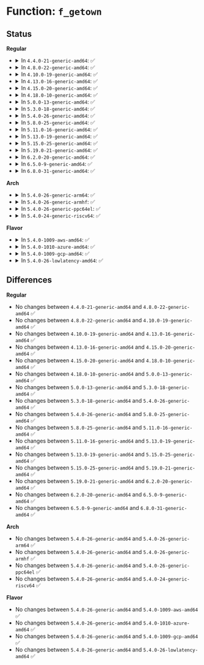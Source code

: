 # Function: <code>f_getown</code>

## Status
<b>Regular</b>
<ul>
<li>
<details>
<summary>In <code>4.4.0-21-generic-amd64</code>: ✅</summary>

```c
pid_t f_getown(struct file * filp)
```

```json
{
  "name": "f_getown",
  "collision_type": "Unique Global",
  "inline_type": "No",
  "funcs": [
    {
      "addr": 18446744071581068752,
      "name": "f_getown",
      "external": true,
      "loc": "fs/fcntl.c:131",
      "file": "fs/fcntl.c",
      "inline": "seen, unknown",
      "caller_inline": [],
      "caller_func": [
        "fs/fcntl.c:SyS_fcntl",
        "net/socket.c:sock_ioctl"
      ]
    }
  ],
  "symbols": [
    {
      "addr": 18446744071581068752,
      "name": "f_getown",
      "section": ".text",
      "bind": "STB_GLOBAL",
      "size": 61
    }
  ]
}
```
</details>
</li>
<li>
<details>
<summary>In <code>4.8.0-22-generic-amd64</code>: ✅</summary>

```c
pid_t f_getown(struct file * filp)
```

```json
{
  "name": "f_getown",
  "collision_type": "Unique Global",
  "inline_type": "No",
  "funcs": [
    {
      "addr": 18446744071581230944,
      "name": "f_getown",
      "external": true,
      "loc": "fs/fcntl.c:135",
      "file": "fs/fcntl.c",
      "inline": "seen, unknown",
      "caller_inline": [],
      "caller_func": [
        "fs/fcntl.c:SyS_fcntl",
        "net/socket.c:sock_ioctl"
      ]
    }
  ],
  "symbols": [
    {
      "addr": 18446744071581230944,
      "name": "f_getown",
      "section": ".text",
      "bind": "STB_GLOBAL",
      "size": 61
    }
  ]
}
```
</details>
</li>
<li>
<details>
<summary>In <code>4.10.0-19-generic-amd64</code>: ✅</summary>

```c
pid_t f_getown(struct file * filp)
```

```json
{
  "name": "f_getown",
  "collision_type": "Unique Global",
  "inline_type": "No",
  "funcs": [
    {
      "addr": 18446744071581308752,
      "name": "f_getown",
      "external": true,
      "loc": "fs/fcntl.c:135",
      "file": "fs/fcntl.c",
      "inline": "seen, unknown",
      "caller_inline": [],
      "caller_func": [
        "fs/fcntl.c:SyS_fcntl",
        "net/socket.c:sock_ioctl"
      ]
    }
  ],
  "symbols": [
    {
      "addr": 18446744071581308752,
      "name": "f_getown",
      "section": ".text",
      "bind": "STB_GLOBAL",
      "size": 58
    }
  ]
}
```
</details>
</li>
<li>
<details>
<summary>In <code>4.13.0-16-generic-amd64</code>: ✅</summary>

```c
pid_t f_getown(struct file * filp)
```

```json
{
  "name": "f_getown",
  "collision_type": "Unique Global",
  "inline_type": "No",
  "funcs": [
    {
      "addr": 18446744071581358656,
      "name": "f_getown",
      "external": true,
      "loc": "fs/fcntl.c:151",
      "file": "fs/fcntl.c",
      "inline": "seen, unknown",
      "caller_inline": [],
      "caller_func": [
        "fs/fcntl.c:do_fcntl",
        "net/socket.c:sock_ioctl"
      ]
    }
  ],
  "symbols": [
    {
      "addr": 18446744071581358656,
      "name": "f_getown",
      "section": ".text",
      "bind": "STB_GLOBAL",
      "size": 55
    }
  ]
}
```
</details>
</li>
<li>
<details>
<summary>In <code>4.15.0-20-generic-amd64</code>: ✅</summary>

```c
pid_t f_getown(struct file * filp)
```

```json
{
  "name": "f_getown",
  "collision_type": "Unique Global",
  "inline_type": "No",
  "funcs": [
    {
      "addr": 18446744071581500192,
      "name": "f_getown",
      "external": true,
      "loc": "fs/fcntl.c:152",
      "file": "fs/fcntl.c",
      "inline": "seen, unknown",
      "caller_inline": [],
      "caller_func": [
        "fs/fcntl.c:do_fcntl",
        "net/socket.c:sock_ioctl"
      ]
    }
  ],
  "symbols": [
    {
      "addr": 18446744071581500192,
      "name": "f_getown",
      "section": ".text",
      "bind": "STB_GLOBAL",
      "size": 55
    }
  ]
}
```
</details>
</li>
<li>
<details>
<summary>In <code>4.18.0-10-generic-amd64</code>: ✅</summary>

```c
pid_t f_getown(struct file * filp)
```

```json
{
  "name": "f_getown",
  "collision_type": "Unique Global",
  "inline_type": "No",
  "funcs": [
    {
      "addr": 18446744071581657024,
      "name": "f_getown",
      "external": true,
      "loc": "fs/fcntl.c:152",
      "file": "fs/fcntl.c",
      "inline": "seen, unknown",
      "caller_inline": [],
      "caller_func": [
        "fs/fcntl.c:do_fcntl",
        "net/socket.c:sock_ioctl"
      ]
    }
  ],
  "symbols": [
    {
      "addr": 18446744071581657024,
      "name": "f_getown",
      "section": ".text",
      "bind": "STB_GLOBAL",
      "size": 55
    }
  ]
}
```
</details>
</li>
<li>
<details>
<summary>In <code>5.0.0-13-generic-amd64</code>: ✅</summary>

```c
pid_t f_getown(struct file * filp)
```

```json
{
  "name": "f_getown",
  "collision_type": "Unique Global",
  "inline_type": "No",
  "funcs": [
    {
      "addr": 18446744071581743280,
      "name": "f_getown",
      "external": true,
      "loc": "fs/fcntl.c:152",
      "file": "fs/fcntl.c",
      "inline": "seen, unknown",
      "caller_inline": [],
      "caller_func": [
        "fs/fcntl.c:do_fcntl",
        "net/socket.c:sock_ioctl"
      ]
    }
  ],
  "symbols": [
    {
      "addr": 18446744071581743280,
      "name": "f_getown",
      "section": ".text",
      "bind": "STB_GLOBAL",
      "size": 55
    }
  ]
}
```
</details>
</li>
<li>
<details>
<summary>In <code>5.3.0-18-generic-amd64</code>: ✅</summary>

```c
pid_t f_getown(struct file * filp)
```

```json
{
  "name": "f_getown",
  "collision_type": "Unique Global",
  "inline_type": "No",
  "funcs": [
    {
      "addr": 18446744071581860560,
      "name": "f_getown",
      "external": true,
      "loc": "fs/fcntl.c:152",
      "file": "fs/fcntl.c",
      "inline": "seen, unknown",
      "caller_inline": [],
      "caller_func": [
        "fs/fcntl.c:do_fcntl",
        "net/socket.c:sock_ioctl"
      ]
    }
  ],
  "symbols": [
    {
      "addr": 18446744071581860560,
      "name": "f_getown",
      "section": ".text",
      "bind": "STB_GLOBAL",
      "size": 55
    }
  ]
}
```
</details>
</li>
<li>
<details>
<summary>In <code>5.4.0-26-generic-amd64</code>: ✅</summary>

```c
pid_t f_getown(struct file * filp)
```

```json
{
  "name": "f_getown",
  "collision_type": "Unique Global",
  "inline_type": "No",
  "funcs": [
    {
      "addr": 18446744071581932912,
      "name": "f_getown",
      "external": true,
      "loc": "fs/fcntl.c:152",
      "file": "fs/fcntl.c",
      "inline": "seen, unknown",
      "caller_inline": [],
      "caller_func": [
        "fs/fcntl.c:do_fcntl",
        "net/socket.c:sock_ioctl"
      ]
    }
  ],
  "symbols": [
    {
      "addr": 18446744071581932912,
      "name": "f_getown",
      "section": ".text",
      "bind": "STB_GLOBAL",
      "size": 55
    }
  ]
}
```
</details>
</li>
<li>
<details>
<summary>In <code>5.8.0-25-generic-amd64</code>: ✅</summary>

```c
pid_t f_getown(struct file * filp)
```

```json
{
  "name": "f_getown",
  "collision_type": "Unique Global",
  "inline_type": "No",
  "funcs": [
    {
      "addr": 18446744071582162960,
      "name": "f_getown",
      "external": true,
      "loc": "fs/fcntl.c:152",
      "file": "fs/fcntl.c",
      "inline": "seen, unknown",
      "caller_inline": [],
      "caller_func": [
        "fs/fcntl.c:do_fcntl",
        "net/socket.c:sock_ioctl"
      ]
    }
  ],
  "symbols": [
    {
      "addr": 18446744071582162960,
      "name": "f_getown",
      "section": ".text",
      "bind": "STB_GLOBAL",
      "size": 58
    }
  ]
}
```
</details>
</li>
<li>
<details>
<summary>In <code>5.11.0-16-generic-amd64</code>: ✅</summary>

```c
pid_t f_getown(struct file * filp)
```

```json
{
  "name": "f_getown",
  "collision_type": "Unique Global",
  "inline_type": "No",
  "funcs": [
    {
      "addr": 18446744071582209408,
      "name": "f_getown",
      "external": true,
      "loc": "fs/fcntl.c:152",
      "file": "fs/fcntl.c",
      "inline": "seen, unknown",
      "caller_inline": [],
      "caller_func": [
        "fs/fcntl.c:do_fcntl",
        "net/socket.c:sock_ioctl"
      ]
    }
  ],
  "symbols": [
    {
      "addr": 18446744071582209408,
      "name": "f_getown",
      "section": ".text",
      "bind": "STB_GLOBAL",
      "size": 58
    }
  ]
}
```
</details>
</li>
<li>
<details>
<summary>In <code>5.13.0-19-generic-amd64</code>: ✅</summary>

```c
pid_t f_getown(struct file * filp)
```

```json
{
  "name": "f_getown",
  "collision_type": "Unique Global",
  "inline_type": "No",
  "funcs": [
    {
      "addr": 18446744071582234144,
      "name": "f_getown",
      "external": true,
      "loc": "fs/fcntl.c:150",
      "file": "fs/fcntl.c",
      "inline": "seen, unknown",
      "caller_inline": [],
      "caller_func": [
        "fs/fcntl.c:do_fcntl",
        "net/socket.c:sock_ioctl"
      ]
    }
  ],
  "symbols": [
    {
      "addr": 18446744071582234144,
      "name": "f_getown",
      "section": ".text",
      "bind": "STB_GLOBAL",
      "size": 96
    }
  ]
}
```
</details>
</li>
<li>
<details>
<summary>In <code>5.15.0-25-generic-amd64</code>: ✅</summary>

```c
pid_t f_getown(struct file * filp)
```

```json
{
  "name": "f_getown",
  "collision_type": "Unique Global",
  "inline_type": "No",
  "funcs": [
    {
      "addr": 18446744071582552704,
      "name": "f_getown",
      "external": true,
      "loc": "fs/fcntl.c:153",
      "file": "fs/fcntl.c",
      "inline": "seen, unknown",
      "caller_inline": [],
      "caller_func": [
        "fs/fcntl.c:do_fcntl",
        "net/socket.c:sock_ioctl"
      ]
    }
  ],
  "symbols": [
    {
      "addr": 18446744071582552704,
      "name": "f_getown",
      "section": ".text",
      "bind": "STB_GLOBAL",
      "size": 103
    }
  ]
}
```
</details>
</li>
<li>
<details>
<summary>In <code>5.19.0-21-generic-amd64</code>: ✅</summary>

```c
pid_t f_getown(struct file * filp)
```

```json
{
  "name": "f_getown",
  "collision_type": "Unique Global",
  "inline_type": "No",
  "funcs": [
    {
      "addr": 18446744071583080992,
      "name": "f_getown",
      "external": true,
      "loc": "fs/fcntl.c:149",
      "file": "fs/fcntl.c",
      "inline": "seen, unknown",
      "caller_inline": [],
      "caller_func": [
        "fs/fcntl.c:do_fcntl",
        "net/socket.c:sock_ioctl"
      ]
    }
  ],
  "symbols": [
    {
      "addr": 18446744071583080992,
      "name": "f_getown",
      "section": ".text",
      "bind": "STB_GLOBAL",
      "size": 114
    }
  ]
}
```
</details>
</li>
<li>
<details>
<summary>In <code>6.2.0-20-generic-amd64</code>: ✅</summary>

```c
pid_t f_getown(struct file * filp)
```

```json
{
  "name": "f_getown",
  "collision_type": "Unique Global",
  "inline_type": "No",
  "funcs": [
    {
      "addr": 18446744071583648608,
      "name": "f_getown",
      "external": true,
      "loc": "fs/fcntl.c:150",
      "file": "fs/fcntl.c",
      "inline": "seen, unknown",
      "caller_inline": [],
      "caller_func": [
        "fs/fcntl.c:do_fcntl",
        "net/socket.c:sock_ioctl"
      ]
    }
  ],
  "symbols": [
    {
      "addr": 18446744071583648608,
      "name": "f_getown",
      "section": ".text",
      "bind": "STB_GLOBAL",
      "size": 114
    }
  ]
}
```
</details>
</li>
<li>
<details>
<summary>In <code>6.5.0-9-generic-amd64</code>: ✅</summary>

```c
pid_t f_getown(struct file * filp)
```

```json
{
  "name": "f_getown",
  "collision_type": "Unique Global",
  "inline_type": "No",
  "funcs": [
    {
      "addr": 18446744071583865792,
      "name": "f_getown",
      "external": true,
      "loc": "fs/fcntl.c:151",
      "file": "fs/fcntl.c",
      "inline": "seen, unknown",
      "caller_inline": [],
      "caller_func": [
        "fs/fcntl.c:do_fcntl",
        "net/socket.c:sock_ioctl"
      ]
    }
  ],
  "symbols": [
    {
      "addr": 18446744071583865792,
      "name": "f_getown",
      "section": ".text",
      "bind": "STB_GLOBAL",
      "size": 108
    }
  ]
}
```
</details>
</li>
<li>
<details>
<summary>In <code>6.8.0-31-generic-amd64</code>: ✅</summary>

```c
pid_t f_getown(struct file * filp)
```

```json
{
  "name": "f_getown",
  "collision_type": "Unique Global",
  "inline_type": "No",
  "funcs": [
    {
      "addr": 18446744071584072832,
      "name": "f_getown",
      "external": true,
      "loc": "fs/fcntl.c:151",
      "file": "fs/fcntl.c",
      "inline": "seen, unknown",
      "caller_inline": [],
      "caller_func": [
        "fs/fcntl.c:do_fcntl",
        "net/socket.c:sock_ioctl"
      ]
    }
  ],
  "symbols": [
    {
      "addr": 18446744071584072832,
      "name": "f_getown",
      "section": ".text",
      "bind": "STB_GLOBAL",
      "size": 108
    }
  ]
}
```
</details>
</li>
</ul>
<b>Arch</b>
<ul>
<li>
<details>
<summary>In <code>5.4.0-26-generic-arm64</code>: ✅</summary>

```c
pid_t f_getown(struct file * filp)
```

```json
{
  "name": "f_getown",
  "collision_type": "Unique Global",
  "inline_type": "No",
  "funcs": [
    {
      "addr": 18446603336493415400,
      "name": "f_getown",
      "external": true,
      "loc": "fs/fcntl.c:152",
      "file": "fs/fcntl.c",
      "inline": "seen, unknown",
      "caller_inline": [],
      "caller_func": [
        "fs/fcntl.c:do_fcntl",
        "net/socket.c:sock_ioctl"
      ]
    }
  ],
  "symbols": [
    {
      "addr": 18446603336493415400,
      "name": "f_getown",
      "section": ".text",
      "bind": "STB_GLOBAL",
      "size": 168
    }
  ]
}
```
</details>
</li>
<li>
<details>
<summary>In <code>5.4.0-26-generic-armhf</code>: ✅</summary>

```c
pid_t f_getown(struct file * filp)
```

```json
{
  "name": "f_getown",
  "collision_type": "Unique Global",
  "inline_type": "No",
  "funcs": [
    {
      "addr": 3226999260,
      "name": "f_getown",
      "external": true,
      "loc": "fs/fcntl.c:152",
      "file": "fs/fcntl.c",
      "inline": "seen, unknown",
      "caller_inline": [],
      "caller_func": [
        "fs/fcntl.c:do_fcntl",
        "net/socket.c:sock_ioctl"
      ]
    }
  ],
  "symbols": [
    {
      "addr": 3226999260,
      "name": "f_getown",
      "section": ".text",
      "bind": "STB_GLOBAL",
      "size": 104
    }
  ]
}
```
</details>
</li>
<li>
<details>
<summary>In <code>5.4.0-26-generic-ppc64el</code>: ✅</summary>

```c
pid_t f_getown(struct file * filp)
```

```json
{
  "name": "f_getown",
  "collision_type": "Unique Global",
  "inline_type": "No",
  "funcs": [
    {
      "addr": 13835058055286974640,
      "name": "f_getown",
      "external": true,
      "loc": "fs/fcntl.c:152",
      "file": "fs/fcntl.c",
      "inline": "seen, unknown",
      "caller_inline": [],
      "caller_func": [
        "fs/fcntl.c:do_fcntl",
        "net/socket.c:sock_ioctl"
      ]
    }
  ],
  "symbols": [
    {
      "addr": 13835058055286974640,
      "name": "f_getown",
      "section": ".text",
      "bind": "STB_GLOBAL",
      "size": 132
    }
  ]
}
```
</details>
</li>
<li>
<details>
<summary>In <code>5.4.0-24-generic-riscv64</code>: ✅</summary>

```c
pid_t f_getown(struct file * filp)
```

```json
{
  "name": "f_getown",
  "collision_type": "Unique Global",
  "inline_type": "No",
  "funcs": [
    {
      "addr": 18446743936273123778,
      "name": "f_getown",
      "external": true,
      "loc": "fs/fcntl.c:152",
      "file": "fs/fcntl.c",
      "inline": "seen, unknown",
      "caller_inline": [],
      "caller_func": [
        "fs/fcntl.c:__se_sys_fcntl",
        "net/socket.c:sock_ioctl"
      ]
    }
  ],
  "symbols": [
    {
      "addr": 18446743936273123778,
      "name": "f_getown",
      "section": ".text",
      "bind": "STB_GLOBAL",
      "size": 82
    }
  ]
}
```
</details>
</li>
</ul>
<b>Flavor</b>
<ul>
<li>
<details>
<summary>In <code>5.4.0-1009-aws-amd64</code>: ✅</summary>

```c
pid_t f_getown(struct file * filp)
```

```json
{
  "name": "f_getown",
  "collision_type": "Unique Global",
  "inline_type": "No",
  "funcs": [
    {
      "addr": 18446744071581901648,
      "name": "f_getown",
      "external": true,
      "loc": "fs/fcntl.c:152",
      "file": "fs/fcntl.c",
      "inline": "seen, unknown",
      "caller_inline": [],
      "caller_func": [
        "fs/fcntl.c:do_fcntl",
        "net/socket.c:sock_ioctl"
      ]
    }
  ],
  "symbols": [
    {
      "addr": 18446744071581901648,
      "name": "f_getown",
      "section": ".text",
      "bind": "STB_GLOBAL",
      "size": 55
    }
  ]
}
```
</details>
</li>
<li>
<details>
<summary>In <code>5.4.0-1010-azure-amd64</code>: ✅</summary>

```c
pid_t f_getown(struct file * filp)
```

```json
{
  "name": "f_getown",
  "collision_type": "Unique Global",
  "inline_type": "No",
  "funcs": [
    {
      "addr": 18446744071581839248,
      "name": "f_getown",
      "external": true,
      "loc": "fs/fcntl.c:152",
      "file": "fs/fcntl.c",
      "inline": "seen, unknown",
      "caller_inline": [],
      "caller_func": [
        "fs/fcntl.c:do_fcntl",
        "net/socket.c:sock_ioctl"
      ]
    }
  ],
  "symbols": [
    {
      "addr": 18446744071581839248,
      "name": "f_getown",
      "section": ".text",
      "bind": "STB_GLOBAL",
      "size": 55
    }
  ]
}
```
</details>
</li>
<li>
<details>
<summary>In <code>5.4.0-1009-gcp-amd64</code>: ✅</summary>

```c
pid_t f_getown(struct file * filp)
```

```json
{
  "name": "f_getown",
  "collision_type": "Unique Global",
  "inline_type": "No",
  "funcs": [
    {
      "addr": 18446744071581892960,
      "name": "f_getown",
      "external": true,
      "loc": "fs/fcntl.c:152",
      "file": "fs/fcntl.c",
      "inline": "seen, unknown",
      "caller_inline": [],
      "caller_func": [
        "fs/fcntl.c:do_fcntl",
        "net/socket.c:sock_ioctl"
      ]
    }
  ],
  "symbols": [
    {
      "addr": 18446744071581892960,
      "name": "f_getown",
      "section": ".text",
      "bind": "STB_GLOBAL",
      "size": 55
    }
  ]
}
```
</details>
</li>
<li>
<details>
<summary>In <code>5.4.0-26-lowlatency-amd64</code>: ✅</summary>

```c
pid_t f_getown(struct file * filp)
```

```json
{
  "name": "f_getown",
  "collision_type": "Unique Global",
  "inline_type": "No",
  "funcs": [
    {
      "addr": 18446744071581962496,
      "name": "f_getown",
      "external": true,
      "loc": "fs/fcntl.c:152",
      "file": "fs/fcntl.c",
      "inline": "seen, unknown",
      "caller_inline": [],
      "caller_func": [
        "fs/fcntl.c:do_fcntl",
        "net/socket.c:sock_ioctl"
      ]
    }
  ],
  "symbols": [
    {
      "addr": 18446744071581962496,
      "name": "f_getown",
      "section": ".text",
      "bind": "STB_GLOBAL",
      "size": 71
    }
  ]
}
```
</details>
</li>
</ul>

## Differences
<b>Regular</b>
<ul>
<li>
No changes between <code>4.4.0-21-generic-amd64</code> and <code>4.8.0-22-generic-amd64</code> ✅
</li>
<li>
No changes between <code>4.8.0-22-generic-amd64</code> and <code>4.10.0-19-generic-amd64</code> ✅
</li>
<li>
No changes between <code>4.10.0-19-generic-amd64</code> and <code>4.13.0-16-generic-amd64</code> ✅
</li>
<li>
No changes between <code>4.13.0-16-generic-amd64</code> and <code>4.15.0-20-generic-amd64</code> ✅
</li>
<li>
No changes between <code>4.15.0-20-generic-amd64</code> and <code>4.18.0-10-generic-amd64</code> ✅
</li>
<li>
No changes between <code>4.18.0-10-generic-amd64</code> and <code>5.0.0-13-generic-amd64</code> ✅
</li>
<li>
No changes between <code>5.0.0-13-generic-amd64</code> and <code>5.3.0-18-generic-amd64</code> ✅
</li>
<li>
No changes between <code>5.3.0-18-generic-amd64</code> and <code>5.4.0-26-generic-amd64</code> ✅
</li>
<li>
No changes between <code>5.4.0-26-generic-amd64</code> and <code>5.8.0-25-generic-amd64</code> ✅
</li>
<li>
No changes between <code>5.8.0-25-generic-amd64</code> and <code>5.11.0-16-generic-amd64</code> ✅
</li>
<li>
No changes between <code>5.11.0-16-generic-amd64</code> and <code>5.13.0-19-generic-amd64</code> ✅
</li>
<li>
No changes between <code>5.13.0-19-generic-amd64</code> and <code>5.15.0-25-generic-amd64</code> ✅
</li>
<li>
No changes between <code>5.15.0-25-generic-amd64</code> and <code>5.19.0-21-generic-amd64</code> ✅
</li>
<li>
No changes between <code>5.19.0-21-generic-amd64</code> and <code>6.2.0-20-generic-amd64</code> ✅
</li>
<li>
No changes between <code>6.2.0-20-generic-amd64</code> and <code>6.5.0-9-generic-amd64</code> ✅
</li>
<li>
No changes between <code>6.5.0-9-generic-amd64</code> and <code>6.8.0-31-generic-amd64</code> ✅
</li>
</ul>
<b>Arch</b>
<ul>
<li>
No changes between <code>5.4.0-26-generic-amd64</code> and <code>5.4.0-26-generic-arm64</code> ✅
</li>
<li>
No changes between <code>5.4.0-26-generic-amd64</code> and <code>5.4.0-26-generic-armhf</code> ✅
</li>
<li>
No changes between <code>5.4.0-26-generic-amd64</code> and <code>5.4.0-26-generic-ppc64el</code> ✅
</li>
<li>
No changes between <code>5.4.0-26-generic-amd64</code> and <code>5.4.0-24-generic-riscv64</code> ✅
</li>
</ul>
<b>Flavor</b>
<ul>
<li>
No changes between <code>5.4.0-26-generic-amd64</code> and <code>5.4.0-1009-aws-amd64</code> ✅
</li>
<li>
No changes between <code>5.4.0-26-generic-amd64</code> and <code>5.4.0-1010-azure-amd64</code> ✅
</li>
<li>
No changes between <code>5.4.0-26-generic-amd64</code> and <code>5.4.0-1009-gcp-amd64</code> ✅
</li>
<li>
No changes between <code>5.4.0-26-generic-amd64</code> and <code>5.4.0-26-lowlatency-amd64</code> ✅
</li>
</ul>
